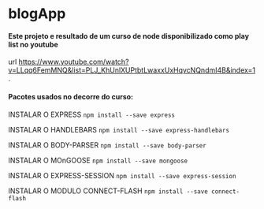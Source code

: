 # blogApp

#### Este projeto e resultado de um curso de node disponibilizado como play list no youtube
url https://www.youtube.com/watch?v=LLqq6FemMNQ&list=PLJ_KhUnlXUPtbtLwaxxUxHqvcNQndmI4B&index=1. 

#### Pacotes usados no decorre do curso:

INSTALAR O EXPRESS
    `npm install --save express`

INSTALAR O HANDLEBARS
    `npm install --save express-handlebars`

INSTALAR O BODY-PARSER
    `npm install --save body-parser`

INSTALAR O MOnGOOSE
    `npm install --save mongoose`

INSTALAR O EXPRESS-SESSION
    `npm install --save express-session`

INSTALAR O MODULO CONNECT-FLASH
    `npm install --save connect-flash`

